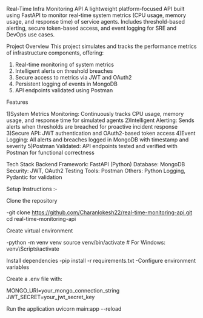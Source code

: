 Real-Time Infra Monitoring API
A lightweight platform-focused API built using FastAPI to monitor real-time system metrics (CPU usage, memory usage, and response time) of service agents. Includes threshold-based alerting, secure token-based access, and event logging for SRE and DevOps use cases.

Project Overview
This project simulates and tracks the performance metrics of infrastructure components, offering:
1) Real-time monitoring of system metrics
2) Intelligent alerts on threshold breaches
3) Secure access to metrics via JWT and OAuth2
4) Persistent logging of events in MongoDB
5) API endpoints validated using Postman


Features

1)System Metrics Monitoring: Continuously tracks CPU usage, memory usage, and response time for simulated agents
2)Intelligent Alerting: Sends alerts when thresholds are breached for proactive incident response
3)Secure API: JWT authentication and OAuth2-based token access
4)Event Logging: All alerts and breaches logged in MongoDB with timestamp and severity
5)Postman Validated: API endpoints tested and verified with Postman for functional correctness


Tech Stack
Backend Framework: FastAPI (Python)
Database: MongoDB
Security: JWT, OAuth2
Testing Tools: Postman
Others: Python Logging, Pydantic for validation


Setup Instructions :-

Clone the repository

-git clone https://github.com/Charanlokesh22/real-time-monitoring-api.git
cd real-time-monitoring-api


Create virtual environment

-python -m venv venv
source venv/bin/activate  # For Windows: venv\Scripts\activate


Install dependencies
-pip install -r requirements.txt
-Configure environment variables


Create a .env file with:

MONGO_URI=your_mongo_connection_string
JWT_SECRET=your_jwt_secret_key


Run the application
uvicorn main:app --reload
